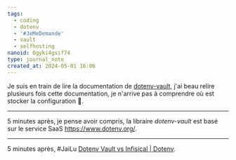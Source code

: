 ```yaml
---
tags:
  - coding
  - dotenv
  - '#JeMeDemande'
  - vault
  - selfhosting
nanoid: 0gyki4gsif74
type: journal_note
created_at: 2024-05-01 16:06
---
```

Je suis en train de lire la documentation de [dotenv-vault](https://www.dotenv.org/docs/quickstart?r=1), j'ai beau relire plusieurs fois cette documentation, je n'arrive pas à comprendre où est stocker la configuration 🤔.

---

5 minutes après, je pense avoir compris, la libraire *dotenv-vault* est basé sur le service SaaS https://www.dotenv.org/.

---

5 minutes après, #JaiLu [Dotenv Vault vs Infisical | Dotenv](https://www.dotenv.org/blog/2023/05/30/dotenv-vault-vs-infisical.html).
